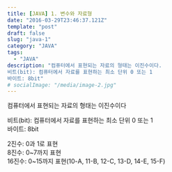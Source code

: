 ```yaml
---
title: [JAVA] 1. 변수와 자료형
date: "2016-03-29T23:46:37.121Z"
template: "post"
draft: false
slug: "java-1"
category: "JAVA"
tags:
  - "JAVA"
description: "컴퓨터에서 표현되는 자료의 형태는 이진수이다.  
비트(bit): 컴퓨터에서 자료를 표현하는 최소 단위 0 또는 1  
바이트: 8bit"
# socialImage: "/media/image-2.jpg"
---
```


컴퓨터에서 표현되는 자료의 형태는 이진수이다  

비트(bit): 컴퓨터에서 자료를 표현하는 최소 단위 0 또는 1  
바이트: 8bit  
  
  
2진수: 0과 1로 표현  
8진수: 0~7까지 표현  
16진수: 0~15까지 표현(10-A, 11-B, 12-C, 13-D, 14-E, 15-F)  


<!-- ![Nulla faucibus vestibulum eros in tempus. Vestibulum tempor imperdiet velit nec dapibus](/media/image-2.jpg) -->
